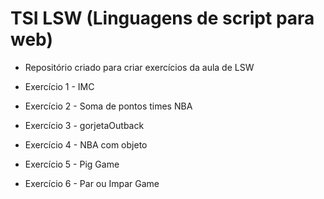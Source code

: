 # TSI LSW (Linguagens de script para web)

- Repositório criado para criar exercícios da aula de LSW

- Exercício 1 - IMC

- Exercício 2 - Soma de pontos times NBA

- Exercício 3 - gorjetaOutback

- Exercício 4 - NBA com objeto

- Exercício 5 - Pig Game

- Exercício 6 - Par ou Impar Game